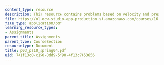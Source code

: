 ```yaml
---
content_type: resource
description: This resource contains problems based on velocity and pressure.
file: https://ol-ocw-studio-app-production.s3.amazonaws.com/courses/16-01-unified-engineering-i-ii-iii-iv-fall-2005-spring-2006/741f13c0c1508dd95f904f13c7453656_p03_ps10_spring04.pdf
file_type: application/pdf
learning_resource_types:
- Assignments
parent_title: Assignments
parent_type: CourseSection
resourcetype: Document
title: p03_ps10_spring04.pdf
uid: 741f13c0-c150-8dd9-5f90-4f13c7453656
---
```

